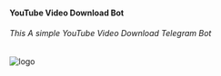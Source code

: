 #### YouTube Video Download Bot
###### This A simple YouTube Video Download Telegram Bot


![logo](https://graph.org/file/754b7faa1308a13fc917f.jpg)
